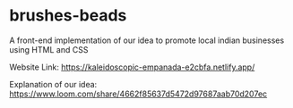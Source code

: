 # brushes-beads

A front-end implementation of our idea to promote local indian businesses using HTML and CSS

Website Link: https://kaleidoscopic-empanada-e2cbfa.netlify.app/

Explanation of our idea: https://www.loom.com/share/4662f85637d5472d97687aab70d207ec
